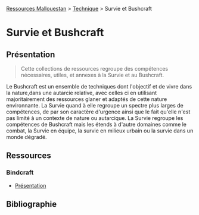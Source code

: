 [Ressources Mallouestan](../../README.md) > [Technique](../README.md) > Survie et Bushcraft
# Survie et Bushcraft
## Présentation

> Cette collections de ressources regroupe des compétences nécessaires, utiles, et annexes à la Survie et au Bushcraft. 

Le Bushcraft est un ensemble de techniques dont l'objectif et de vivre dans la nature,dans une autarcie relative, avec celles ci en utilisant majoritairement des ressources glaner et adaptés de cette nature environnante. La Survie quand à elle regroupe un spectre plus larges de compétences, de par son caractère d'urgence ainsi que le fait qu'elle n'est pas limité à un contexte de nature ou autarcique. La Survie regroupe les compétences de Bushcraft mais les étends à d'autre domaines comme le combat, la Survie en équipe, la survie en milieux urbain ou la survie dans un monde dégradé.

## Ressources
### Bindcraft
- [Présentation](./Bindcraft/)

## Bibliographie
